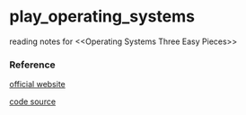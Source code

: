 # play_operating_systems
reading notes for &lt;&lt;Operating Systems Three Easy Pieces>>


### Reference
[official website](http://pages.cs.wisc.edu/~remzi/OSTEP)

[code source](https://github.com/remzi-arpacidusseau/ostep-homework)